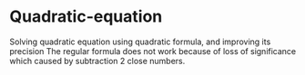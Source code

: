 # Quadratic-equation
Solving quadratic equation using quadratic formula, and improving its precision
The regular formula does not work because of loss of significance which caused by subtraction 2 close numbers.
